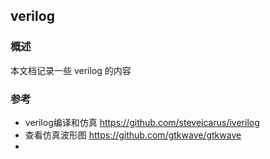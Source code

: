 ## verilog

### 概述

本文档记录一些 verilog 的内容

### 参考

- verilog编译和仿真 https://github.com/steveicarus/iverilog
- 查看仿真波形图 https://github.com/gtkwave/gtkwave
- 

